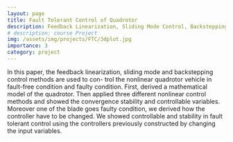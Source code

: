 ```yaml
---
layout: page
title: Fault Tolerant Control of Quadrotor
description: Feedback Linearization, Sliding Mode Control, Backstepping
# description: course Project
img: /assets/img/projects/FTC/3dplot.jpg
importance: 3
category: project
---
```


In this paper, the feedback linearization, sliding mode and backstepping control methods are used to con- trol the nonlinear quadrotor vehicle in fault-free condition and faulty condition. First, derived a mathematical model of the quadrotor. Then applied three different nonlinear control methods and showed the convergence stability and controllable variables. Moreover one of the blade goes faulty condition, we derived how the controller have to be changed. We showed controllable and stability in fault tolerant control using the controllers previously constructed by changing the input variables.

